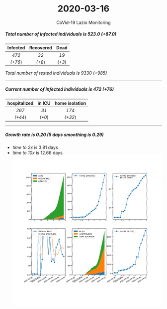 <div align='center'>

# 2020-03-16
CoVid-19 Lazio Monitoring
</div>

##### Total number of infected individuals is 523.0 (+87.0)
Infected | Recovered | Dead
:---: | :---: | :---:
*472* | *32* | *19*
*(+76*) | *(+8*) | (*+3*)

*Total number of tested individuals is 9330 (+985)*
***
##### Current number of infected individuals is 472 (+76)
hospitalized | in ICU | home isolation
:---: | :---: | :---:
*267* |*31* |*174*
*(+44*) |*(+0*) |*(+32*)
***
##### Growth rate is 0.20 (5 days smoothing is 0.29)
- *time to 2x* is 3.81 days
- *time to 10x* is 12.66 days
![stats][stats]

[stats]: stats_Lazio.png
